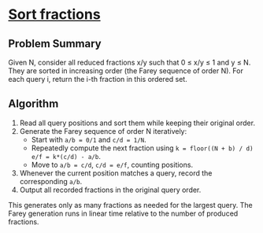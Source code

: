 # [Sort fractions](https://www.spoj.com/problems/FRACTION/)

## Problem Summary
Given N, consider all reduced fractions x/y such that 0 ≤ x/y ≤ 1 and y ≤ N. They are sorted in increasing order (the Farey sequence of order N). For each query i, return the i-th fraction in this ordered set.

## Algorithm
1. Read all query positions and sort them while keeping their original order.
2. Generate the Farey sequence of order N iteratively:
   - Start with `a/b = 0/1` and `c/d = 1/N`.
   - Repeatedly compute the next fraction using
     `k = floor((N + b) / d)`
     `e/f = k*(c/d) - a/b`.
   - Move to `a/b = c/d`, `c/d = e/f`, counting positions.
3. Whenever the current position matches a query, record the corresponding `a/b`.
4. Output all recorded fractions in the original query order.

This generates only as many fractions as needed for the largest query. The Farey generation runs in linear time relative to the number of produced fractions.
